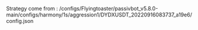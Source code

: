 Strategy come from : /configs/Flyingtoaster/passivbot_v5.8.0-main/configs/harmony/1s/aggression1/DYDXUSDT_20220916083737_a19e6/config.json